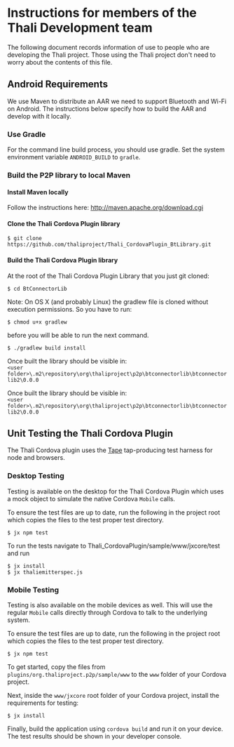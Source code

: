 # Instructions for members of the Thali Development team

The following document records information of use to people who are developing the Thali project. Those using the Thali project don't need
to worry about the contents of this file.

## Android Requirements

We use Maven to distribute an AAR we need to support Bluetooth and Wi-Fi on Android. The instructions below specify how to build the
AAR and develop with it locally.

### Use Gradle

For the command line build process, you should use gradle. Set the system environment variable `ANDROID_BUILD` to `gradle`.

### Build the P2P library to local Maven

#### Install Maven locally
Follow the instructions here: http://maven.apache.org/download.cgi

#### Clone the Thali Cordova Plugin library
`$ git clone https://github.com/thaliproject/Thali_CordovaPlugin_BtLibrary.git`  

#### Build the Thali Cordova Plugin library
At the root of the Thali Cordova Plugin Library that you just git cloned:  

`$ cd BtConnectorLib`

Note: On OS X (and probably Linux) the gradlew file is cloned without execution permissions. So you have to run:

`$ chmod u+x gradlew`

before you will be able to run the next command.

`$ ./gradlew build install`  

Once built the library should be visible in:  
`<user folder>\.m2\repository\org\thaliproject\p2p\btconnectorlib\btconnectorlib2\0.0.0`

Once built the library should be visible in:  
`<user folder>\.m2\repository\org\thaliproject\p2p\btconnectorlib\btconnectorlib2\0.0.0`


## Unit Testing the Thali Cordova Plugin

The Thali Cordova plugin uses the [Tape](https://www.npmjs.com/package/tape) tap-producing test harness for node and browsers.

### Desktop Testing

Testing is available on the desktop for the Thali Cordova Plugin which uses a mock object to simulate the native Cordova `Mobile` calls.

To ensure the test files are up to date, run the following in the project root which copies the files to the test proper test directory.
```
$ jx npm test
```

To run the tests navigate to Thali_CordovaPlugin/sample/www/jxcore/test and run
```
$ jx install
$ jx thaliemitterspec.js
```

### Mobile Testing

Testing is also available on the mobile devices as well.  This will use the regular `Mobile` calls directly through Cordova to talk to the 
underlying system.

To ensure the test files are up to date, run the following in the project root which copies the files to the test proper test directory.
```
$ jx npm test
```

To get started, copy the files from `plugins/org.thaliproject.p2p/sample/www` to the `www` folder of your Cordova project.

Next, inside the `www/jxcore` root folder of your Cordova project, install the requirements for testing:
```
$ jx install
```

Finally, build the application using `cordova build` and run it on your device. The test results should be shown in your developer console.